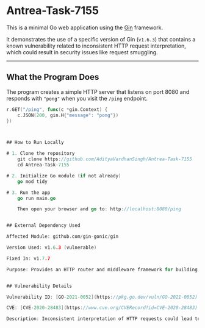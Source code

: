 # Antrea-Task-7155

This is a minimal Go web application using the [Gin](https://github.com/gin-gonic/gin) framework.

It demonstrates the use of a specific version of Gin (`v1.6.3`) that contains a known vulnerability related to inconsistent HTTP request interpretation, which could result in security issues like request smuggling.

---

##  What the Program Does

The program creates a simple HTTP server that listens on port 8080 and responds with `"pong"` when you visit the `/ping` endpoint.

```go
r.GET("/ping", func(c *gin.Context) {
	c.JSON(200, gin.H{"message": "pong"})
})



## How to Run Locally

# 1. Clone the repository
    git clone https://github.com/AdityaVardhanSingh/Antrea-Task-7155
    cd Antrea-Task-7155

# 2. Initialize Go module (if not already)
    go mod tidy

# 3. Run the app
    go run main.go

    Then open your browser and go to: http://localhost:8080/ping


## External Dependency Used

Affected Module: github.com/gin-gonic/gin

Version Used: v1.6.3 (vulnerable)

Fixed In: v1.7.7

Purpose: Provides an HTTP router and middleware framework for building Go web servers


## Vulnerability Details

Vulnerability ID: [GO-2021-0052](https://pkg.go.dev/vuln/GO-2021-0052)

CVE: [CVE-2020-28483](https://www.cve.org/CVERecord?id=CVE-2020-28483)

Description: Inconsistent interpretation of HTTP requests could lead to request smuggling or other unexpected behavior.


